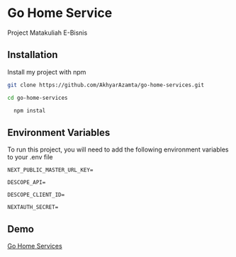 
# Go Home Service

Project Matakuliah E-Bisnis


## Installation

Install my project with npm

   ```bash
  git clone https://github.com/AkhyarAzamta/go-home-services.git
``` 
   ```bash
  cd go-home-services
``` 
```bash
  npm instal
  ```


## Environment Variables

To run this project, you will need to add the following environment variables to your .env file

`NEXT_PUBLIC_MASTER_URL_KEY=`

`DESCOPE_API=`

`DESCOPE_CLIENT_ID=`

`NEXTAUTH_SECRET=`
## Demo

[Go Home Services](go-home-services.vercel.app)


